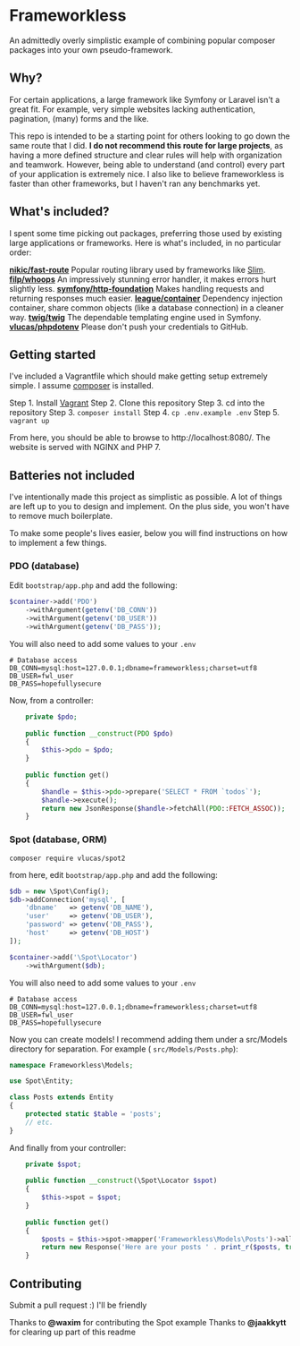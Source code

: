 # Frameworkless
An admittedly overly simplistic example of combining popular composer packages into your own pseudo-framework. 


## Why?
For certain applications, a large framework like Symfony or Laravel isn't a great fit. For example, very simple websites lacking authentication, pagination, (many) forms and the like.
 
This repo is intended to be a starting point for others looking to go down the same route that I did. **I do not recommend this route for large projects**, as having a more defined structure and clear rules will help with organization and teamwork. However, being able to understand (and control) every part of your application is extremely nice. I also like to believe frameworkless is faster than other frameworks, but I haven't ran any benchmarks yet. 


## What's included?
I spent some time picking out packages, preferring those used by existing large applications or frameworks. Here is what's included, in no particular order:

**[nikic/fast-route](https://github.com/nikic/FastRoute)** Popular routing library used by frameworks like [Slim](http://www.slimframework.com).
**[filp/whoops](https://github.com/filp/whoops)** An impressively stunning error handler, it makes errors hurt slightly less.
**[symfony/http-foundation](https://github.com/symfony/http-foundation)** Makes handling requests and returning responses much easier.
**[league/container](https://github.com/thephpleague/container)** Dependency injection container, share common objects (like a database connection) in a cleaner way.
**[twig/twig](https://github.com/twigphp/Twig)** The dependable templating engine used in Symfony.
**[vlucas/phpdotenv](https://github.com/vlucas/phpdotenv)** Please don't push your credentials to GitHub.


## Getting started
I've included a Vagrantfile which should make getting setup extremely simple. I assume [composer](https://getcomposer.org) is installed.

Step 1. Install [Vagrant](https://www.vagrantup.com)
Step 2. Clone this repository
Step 3. cd into the repository
Step 3. ```composer install```
Step 4. ```cp .env.example .env```
Step 5. ```vagrant up```

From here, you should be able to browse to http://localhost:8080/. The website is served with NGINX and PHP 7.


## Batteries not included
I've intentionally made this project as simplistic as possible. A lot of things are left up to you to design and implement. On the plus side, you won't have to remove much boilerplate.

To make some people's lives easier, below you will find instructions on how to implement a few things. 


### PDO (database)
Edit ``bootstrap/app.php`` and add the following:
```php
$container->add('PDO')
    ->withArgument(getenv('DB_CONN'))
    ->withArgument(getenv('DB_USER'))
    ->withArgument(getenv('DB_PASS'));
```

You will also need to add some values to your ``.env``
```
# Database access
DB_CONN=mysql:host=127.0.0.1;dbname=frameworkless;charset=utf8
DB_USER=fwl_user
DB_PASS=hopefullysecure
```

Now, from a controller:
```php
    private $pdo;
    
    public function __construct(PDO $pdo)
    {
        $this->pdo = $pdo;
    }
    
    public function get()
    {
        $handle = $this->pdo->prepare('SELECT * FROM `todos`');
        $handle->execute();
        return new JsonResponse($handle->fetchAll(PDO::FETCH_ASSOC));
    }
```


### Spot (database, ORM)
```
composer require vlucas/spot2
```

from here, edit ``bootstrap/app.php`` and add the following:
```php
$db = new \Spot\Config();
$db->addConnection('mysql', [
    'dbname'   => getenv('DB_NAME'),
    'user'     => getenv('DB_USER'),
    'password' => getenv('DB_PASS'),
    'host'     => getenv('DB_HOST')
]);

$container->add('\Spot\Locator')
    ->withArgument($db);
```

You will also need to add some values to your ``.env``
```
# Database access
DB_CONN=mysql:host=127.0.0.1;dbname=frameworkless;charset=utf8
DB_USER=fwl_user
DB_PASS=hopefullysecure
```

Now you can create models! I recommend adding them under a src/Models directory for separation. For example ( ``src/Models/Posts.php``):
```php
namespace Frameworkless\Models;

use Spot\Entity;

class Posts extends Entity
{
    protected static $table = 'posts';
    // etc.
}
```

And finally from your controller:
```php
    private $spot;
    
    public function __construct(\Spot\Locator $spot)
    {
        $this->spot = $spot;
    }
    
    public function get()
    {
        $posts = $this->spot->mapper('Frameworkless\Models\Posts')->all();
        return new Response('Here are your posts ' . print_r($posts, true));
    }
```


## Contributing
Submit a pull request :) I'll be friendly

Thanks to **@waxim** for contributing the Spot example
Thanks to **@jaakkytt** for clearing up part of this readme
